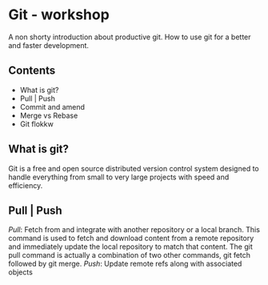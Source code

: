 # Git - workshop

A non shorty introduction about productive git. How to use git for a better and faster development.

## Contents

- What is git?
- Pull | Push
- Commit and amend
- Merge vs Rebase
- Git flokkw

## What is git?
Git is a free and open source distributed version control system designed to handle everything from small to very large projects with speed and efficiency.

## Pull | Push
_Pull_: Fetch from and integrate with another repository or a local branch. This command is used to fetch and download content from a remote repository and immediately update the local repository to match that content. The git pull command is actually a combination of two other commands, git fetch followed by git merge.
_Push_: Update remote refs along with associated objects


